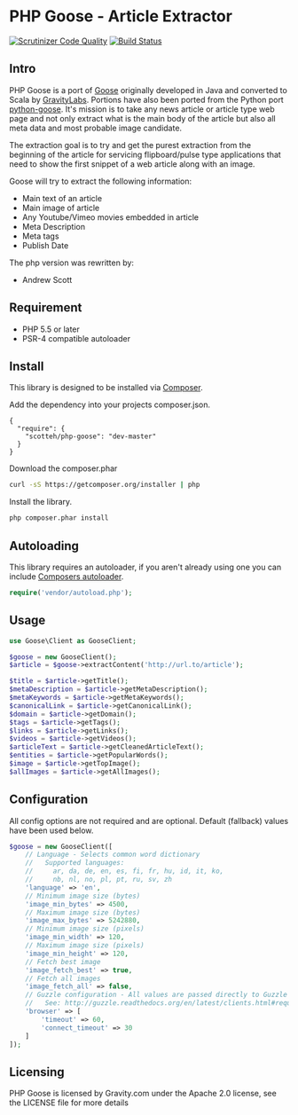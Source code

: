 # PHP Goose - Article Extractor
[![Scrutinizer Code Quality](https://scrutinizer-ci.com/g/scotteh/php-goose/badges/quality-score.png?b=master)](https://scrutinizer-ci.com/g/scotteh/php-goose/?branch=master) [![Build Status](https://travis-ci.org/scotteh/php-goose.svg?branch=master)](https://travis-ci.org/scotteh/php-goose)

## Intro

PHP Goose is a port of [Goose](https://github.com/GravityLabs/goose/) originally developed in Java and converted to Scala by [GravityLabs](https://github.com/GravityLabs/). Portions have also been ported from the Python port [python-goose](https://github.com/grangier/python-goose). It's mission is to take any news article or article type web page and not only extract what is the main body of the article but also all meta data and most probable image candidate.

The extraction goal is to try and get the purest extraction from the beginning of the article for servicing flipboard/pulse type applications that need to show the first snippet of a web article along with an image.

Goose will try to extract the following information:

 - Main text of an article
 - Main image of article
 - Any Youtube/Vimeo movies embedded in article
 - Meta Description
 - Meta tags
 - Publish Date

The php version was rewritten by:

 - Andrew Scott

## Requirement

 - PHP 5.5 or later
 - PSR-4 compatible autoloader

## Install

This library is designed to be installed via [Composer](https://getcomposer.org/doc/).

Add the dependency into your projects composer.json.
```
{
  "require": {
    "scotteh/php-goose": "dev-master"
  }
}
```

Download the composer.phar
``` bash
curl -sS https://getcomposer.org/installer | php
```

Install the library.
``` bash
php composer.phar install
```

## Autoloading

This library requires an autoloader, if you aren't already using one you can include [Composers autoloader](https://getcomposer.org/doc/01-basic-usage.md#autoloading).

``` php
require('vendor/autoload.php');
```

## Usage

``` php
use Goose\Client as GooseClient;

$goose = new GooseClient();
$article = $goose->extractContent('http://url.to/article');

$title = $article->getTitle();
$metaDescription = $article->getMetaDescription();
$metaKeywords = $article->getMetaKeywords();
$canonicalLink = $article->getCanonicalLink();
$domain = $article->getDomain();
$tags = $article->getTags();
$links = $article->getLinks();
$videos = $article->getVideos();
$articleText = $article->getCleanedArticleText();
$entities = $article->getPopularWords();
$image = $article->getTopImage();
$allImages = $article->getAllImages();
```

## Configuration

All config options are not required and are optional. Default (fallback) values have been used below.

``` php
$goose = new GooseClient([
    // Language - Selects common word dictionary
    //   Supported languages:
    //     ar, da, de, en, es, fi, fr, hu, id, it, ko,
    //     nb, nl, no, pl, pt, ru, sv, zh
    'language' => 'en',
    // Minimum image size (bytes)
    'image_min_bytes' => 4500,
    // Maximum image size (bytes)
    'image_max_bytes' => 5242880,
    // Minimum image size (pixels)
    'image_min_width' => 120,
    // Maximum image size (pixels)
    'image_min_height' => 120,
    // Fetch best image
    'image_fetch_best' => true,
    // Fetch all images
    'image_fetch_all' => false,
    // Guzzle configuration - All values are passed directly to Guzzle
    //   See: http://guzzle.readthedocs.org/en/latest/clients.html#request-options
    'browser' => [
        'timeout' => 60,
        'connect_timeout' => 30
    ]
]);
```

## Licensing

PHP Goose is licensed by Gravity.com under the Apache 2.0 license, see the LICENSE file for more details
